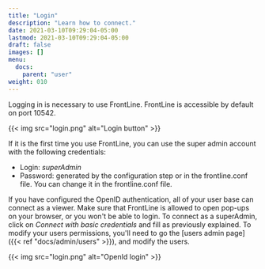 ```yaml
---
title: "Login"
description: "Learn how to connect."
date: 2021-03-10T09:29:04-05:00
lastmod: 2021-03-10T09:29:04-05:00
draft: false
images: []
menu:
  docs:
    parent: "user"
weight: 010
---
```


Logging in is necessary to use FrontLine. FrontLine is accessible by default on port 10542.

{{< img src="login.png" alt="Login button" >}}

If it is the first time you use FrontLine, you can use the super admin account with the following credentials:

- Login: *superAdmin*
- Password: generated by the configuration step or in the frontline.conf file. You can change it in the frontline.conf file.

If you have configured the OpenID authentication, all of your user base can connect as a viewer. Make sure that FrontLine is allowed to open pop-ups on your browser, or you won't be able to login.
To connect as a superAdmin, click on *Connect with basic credentials* and fill as previously explained. To modify your users permissions, you'll need to go the [users admin page]({{< ref "docs/admin/users" >}}), and modify the users.

{{< img src="login.png" alt="OpenId login" >}}
